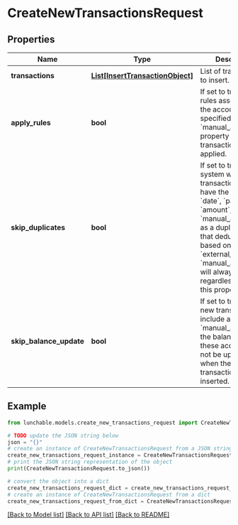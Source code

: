 # CreateNewTransactionsRequest


## Properties

Name | Type | Description | Notes
------------ | ------------- | ------------- | -------------
**transactions** | [**List[InsertTransactionObject]**](InsertTransactionObject.md) | List of transactions to insert. | 
**apply_rules** | **bool** | If set to true, any rules associated with the account specified by the &#x60;manual_account_id&#x60; property for each transaction will be applied. | [optional] [default to False]
**skip_duplicates** | **bool** | If set to true, the system will flag new transactions that have the same &#x60;date&#x60;, &#x60;payee&#x60;, &#x60;amount&#x60;, and &#x60;manual_account_id&#x60;, as a duplicate.   Not that deduplication based on &#x60;external_id&#x60; and &#x60;manual_account_id&#x60; will always occur regardless of how this property is set. | [optional] [default to False]
**skip_balance_update** | **bool** | If set to true, and new transactions include a &#x60;manual_account_id&#x60;, the balances of these accounts will not be updated, when the transactions are inserted. | [optional] [default to False]

## Example

```python
from lunchable.models.create_new_transactions_request import CreateNewTransactionsRequest

# TODO update the JSON string below
json = "{}"
# create an instance of CreateNewTransactionsRequest from a JSON string
create_new_transactions_request_instance = CreateNewTransactionsRequest.from_json(json)
# print the JSON string representation of the object
print(CreateNewTransactionsRequest.to_json())

# convert the object into a dict
create_new_transactions_request_dict = create_new_transactions_request_instance.to_dict()
# create an instance of CreateNewTransactionsRequest from a dict
create_new_transactions_request_from_dict = CreateNewTransactionsRequest.from_dict(create_new_transactions_request_dict)
```
[[Back to Model list]](../README.md#documentation-for-models) [[Back to API list]](../README.md#documentation-for-api-endpoints) [[Back to README]](../README.md)


